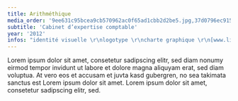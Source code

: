 ```yaml
---
title: Arithméthique
media_order: '9ee631c95bcea9cb570962ac0f65ad1cbb2d2be5.jpg,37d0796ec9157882969c4d24719fd1c1c9e97f09.jpg'
subtitle: 'Cabinet d’expertise comptable'
year: '2012'
infos: "identité visuelle \r\nlogotype \r\ncharte graphique \r\n[www.link.fr](http://www.link.fr]) \r\ndirection artistique \r\ndesign graphique \r\ntypo"
---
```


Lorem ipsum dolor sit amet, consetetur sadipscing elitr, sed diam nonumy eirmod tempor invidunt ut labore et dolore magna aliquyam erat, sed diam voluptua. 
At vero eos et accusam et juvta kasd gubergren, no sea takimata sanctus est Lorem ipsum dolor sit amet. Lorem ipsum dolor sit amet, consetetur sadipscing elitr, sed.